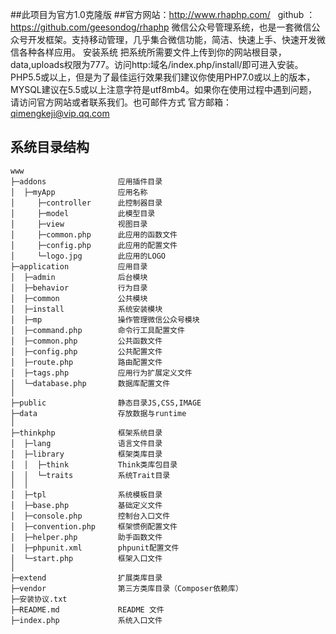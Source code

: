 ##此项目为官方1.0克隆版 
##官方网站：http://www.rhaphp.com/   github ：https://github.com/geesondog/rhaphp
微信公众号管理系统，也是一套微信公众号开发框架。支持移动管理，几乎集合微信功能，简洁、快速上手、快速开发微信各种各样应用。 
安装系统
把系统所需要文件上传到你的网站根目录，data,uploads权限为777。访问http:域名/index.php/install/即可进入安装。PHP5.5或以上，但是为了最佳运行效果我们建议你使用PHP7.0或以上的版本，MYSQL建议在5.5或以上注意字符是utf8mb4。如果你在使用过程中遇到问题，请访问官方网站或者联系我们。也可邮件方式
官方邮箱：qimengkeji@vip.qq.com

## 系统目录结构
~~~
www 
├─addons                应用插件目录
│  ├─myApp              应用名称
│     ├─controller      此控制器目录
│     ├─model           此模型目录
│     ├─view            视图目录
│     ├─common.php      此应用的函数文件
│     ├─config.php      此应用的配置文件
│     └─logo.jpg        此应用的LOGO
├─application           应用目录
│  ├─admin              后台模块
│  ├─behavior           行为目录
│  ├─common             公共模块
│  ├─install            系统安装模块
│  ├─mp                 操作管理微信公众号模块
│  ├─command.php        命令行工具配置文件
│  ├─common.php         公共函数文件
│  ├─config.php         公共配置文件
│  ├─route.php          路由配置文件
│  ├─tags.php           应用行为扩展定义文件
│  └─database.php       数据库配置文件
│
├─public                静态目录JS,CSS,IMAGE
├─data                  存放数据与runtime
│
├─thinkphp              框架系统目录
│  ├─lang               语言文件目录
│  ├─library            框架类库目录
│  │  ├─think           Think类库包目录
│  │  └─traits          系统Trait目录
│  │
│  ├─tpl                系统模板目录
│  ├─base.php           基础定义文件
│  ├─console.php        控制台入口文件
│  ├─convention.php     框架惯例配置文件
│  ├─helper.php         助手函数文件
│  ├─phpunit.xml        phpunit配置文件
│  └─start.php          框架入口文件
│
├─extend                扩展类库目录
├─vendor                第三方类库目录（Composer依赖库）
├─安装协议.txt
├─README.md             README 文件
├─index.php             系统入口文件
~~~
